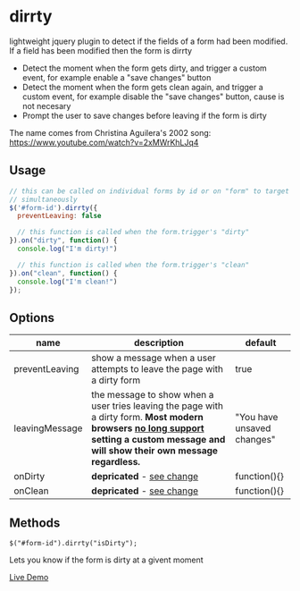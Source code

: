 dirrty
===========

lightweight jquery plugin to detect if the fields of a form had been modified.   
If a field has been modified then the form is dirrty  

- Detect the moment when the form gets dirty, and trigger a custom event, for example enable a "save changes" button
- Detect the moment when the form gets clean again, and trigger a custom event, for example disable the "save changes" button, cause is not necesary
- Prompt the user to save changes before leaving if the form is dirty

The name comes from Christina Aguilera's 2002 song:
https://www.youtube.com/watch?v=2xMWrKhLJq4


Usage
--------
```javascript
// this can be called on individual forms by id or on "form" to target all forms
// simultaneously
$('#form-id').dirrty({
  preventLeaving: false

  // this function is called when the form.trigger's "dirty"
}).on("dirty", function() {
  console.log("I'm dirty!")

  // this function is called when the form.trigger's "clean"
}).on("clean", function() {
  console.log("I'm clean!")
});
```

Options
--------
| name | description | default |
|---|---|---|
| preventLeaving | show a message when a user attempts to leave the page with a dirty form | true
| leavingMessage | the message to show when a user tries leaving the page with a dirty form. **Most modern browsers [no long support](https://developer.mozilla.org/en-US/docs/Web/API/WindowEventHandlers/onbeforeunload#Browser_compatibility) setting a custom message and will show their own message regardless.** | "You have unsaved changes"
| onDirty | **depricated** - [see change](https://github.com/sdomino/dirrty/commit/ad9f0d3bf5cb958ac9a309741815bf9f69444325) | function(){} |
| onClean | **depricated** - [see change](https://github.com/sdomino/dirrty/commit/ad9f0d3bf5cb958ac9a309741815bf9f69444325) | function(){} |  

Methods
---------

`$("#form-id").dirrty("isDirty");`

Lets you know if the form is dirty at a givent moment

[Live Demo](http://rubentd.com/dirrty)

